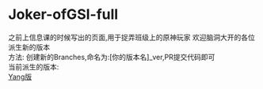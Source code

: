 # Joker-ofGSI-full
之前上信息课的时候写出的页面,用于捉弄班级上的原神玩家
欢迎脑洞大开的各位派生新的版本  
方法: 创建新的Branches,命名为:[你的版本名]_ver,PR提交代码即可  
当前派生的版本:   
[Yang版](https://github.com/YuxiangWang0525/Joker-ofGSI-full/tree/Yang_ver)

